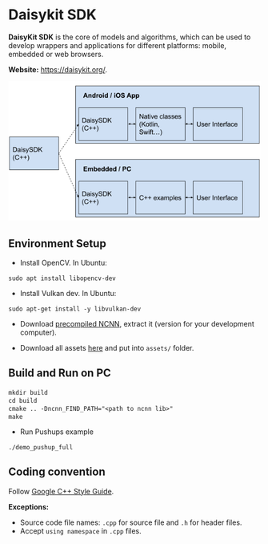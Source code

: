 # Daisykit SDK

**DaisyKit SDK** is the core of models and algorithms, which can be used to develop wrappers and applications for different platforms: mobile, embedded or web browsers.

**Website:** <https://daisykit.org/>.

![DaisyKit SDK](docs/images/daisykit-architecture.png)

## Environment Setup

- Install OpenCV. In Ubuntu:

```
sudo apt install libopencv-dev
```

- Install Vulkan dev. In Ubuntu:

```
sudo apt-get install -y libvulkan-dev
```

- Download [precompiled NCNN](https://github.com/Tencent/ncnn/releases), extract it (version for your development computer).

- Download all assets [here](https://drive.google.com/drive/folders/1ZAM8W4hHkV7-zmfHFjIGLAuso3QajUfW?usp=sharing) and put into `assets/` folder.

## Build and Run on PC

```
mkdir build
cd build
cmake .. -Dncnn_FIND_PATH="<path to ncnn lib>"
make
```

- Run Pushups example

```
./demo_pushup_full
```

## Coding convention

Follow [Google C++ Style Guide](https://google.github.io/styleguide/cppguide.html).

**Exceptions:**

- Source code file names: `.cpp` for source file and `.h` for header files.
- Accept `using namespace` in `.cpp` files.


